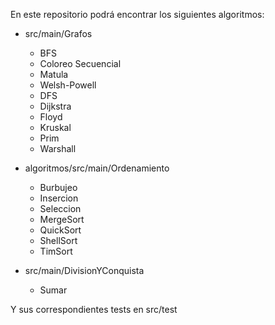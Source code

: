En este repositorio podrá encontrar los siguientes algoritmos:

* src/main/Grafos
  - BFS
  - Coloreo Secuencial
  - Matula
  - Welsh-Powell
  - DFS
  - Dijkstra
  - Floyd
  - Kruskal
  - Prim
  - Warshall

* algoritmos/src/main/Ordenamiento
  -  Burbujeo
  -  Insercion
  -  Seleccion
  -  MergeSort
  -  QuickSort
  -  ShellSort
  -  TimSort

* src/main/DivisionYConquista
  - Sumar
 
Y sus correspondientes tests en src/test
